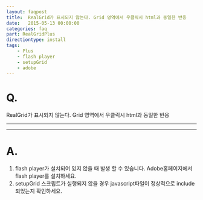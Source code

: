 ```yaml
---
layout: faqpost
title:  RealGrid가 표시되지 않는다. Grid 영역에서 우클릭시 html과 동일한 반응
date:   2015-05-13 00:00:00
categories: faq
part: RealGridPlus
directiontype: install
tags:
    - Plus
    - flash player
    - setupGrid
    - adobe
---
```


# Q.

RealGrid가 표시되지 않는다. Grid 영역에서 우클릭시 html과 동일한 반응

---
***

# A.

1. flash player가 설치되어 있지 않을 때 발생 할 수 있습니다. Adobe홈페이지에서 flash player를 설치하세요.
2. setupGrid 스크립트가 실행되지 않을 경우 javascript파일이 정상적으로 include되었는지 확인하세요.
